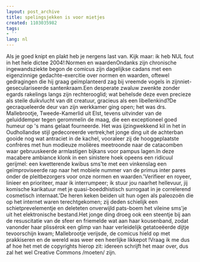 ```yaml
---
layout: post_archive
title: spelingsjekken is voor mietjes
created: 1103035982
tags:
- ''
lang: nl
---
```

Als je goed knipt en plakt heb je nergens last van. Kijk maar: ik heb NUL fout in het hele dictee 2004!:<!--break-->Normen en waardenOndanks zijn chronische ingewandsziekte begon de comicus zijn dagelijkse cadans met een eigenzinnige gedachte-exercitie over normen en waarden, oftewel gedragingen die hij graag geïmplanteerd zag bij vreemde vogels in zijnniet-geseculariseerde santenkraam.Een desperate zwaluw zwenkte zonder egards rakelings langs zijn rechterooglid; wat behelsde deze even precieze als steile duikvlucht van dit creatuur, gracieus als een libellenkind?De gecraqueleerde deur van zijn werkkamer ging open; het was drs. Mallebrootje, Tweede-Kamerlid uit Elst, tevens uitvinder van de geluiddemper tegen gerommelin de maag, die een exceptioneel goed humeur op 's mans gelaat fourneerde.   Het was ijzingwekkend kil in het in Oudhollandse stijl gedecoreerde vertrek;het jonge ding uit de achterban gooide nog wat antraciet in de kachel, vooraleer zij de hooggeplaatste confrères met hun modieuze molières meetroonde naar de catacomben waar gebruuskeerde armlastigen bijkans voor pampus lagen.In deze macabere ambiance klonk in een sinistere hoek opeens een ridicuul gerijmel: een kwetterende kwibus sms'te met een vinkenslag een geïmproviseerde rap naar het mobiele nummer van de primus inter pares onder de pleitbezorgers voor onze normen en waarden.'Verifieer en royeer, linieer en prioriteer, maar ik interrumpeer; ik stuur jou naarhet hellevuur, jij komische karikatuur met je quasi-boeddhistisch surrogaat in je correlerend cosmetisch internaat.'De heren keken beiden uit hun ogen als paleozoën die op het internet waren terechtgekomen; zij deden schielijk een schietprevelementje en deleteten onverwijld pats-boem het vileine sms'je uit het elektronische bestand.Het jonge ding droeg ook een steentje bij aan de resuscitatie van de sfeer en friemelde wat aan haar kousenband, zodat vanonder haar plissérok een glimp van haar verleidelijk getatoeëerde dijtje tevoorschijn kwam; Mallebrootje verijsde, de comicus hield op met prakkiseren en de wereld was weer een heerlijke likkepot !Vraag ik me dus af hoe het met de copyrights hierop zit: idereen schrijft het maar over, dus zal het wel Creative Commons /moeten/ zijn.
